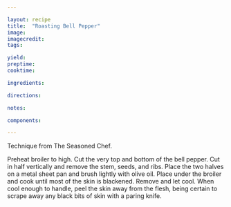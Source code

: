 ```yaml
---

layout: recipe
title:  "Roasting Bell Pepper"
image: 
imagecredit: 
tags: 

yield:
preptime:
cooktime:

ingredients:

directions:

notes:

components:

---
```


Technique from The Seasoned Chef.

Preheat broiler to high. Cut the very top and bottom of the bell pepper. Cut in half vertically and remove the stem, seeds, and ribs. Place the two halves on a metal sheet pan and brush lightly with olive oil. Place under the broiler and cook until most of the skin is blackened. Remove and let cool. When cool enough to handle, peel the skin away from the flesh, being certain to scrape away any black bits of skin with a paring knife.